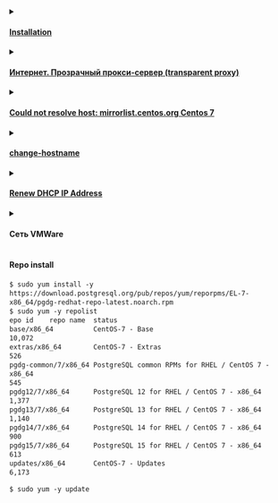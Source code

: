 <details><summary><h4><a href="https://github.com/AV-ghub/PostgreSQL-Cloud-Solutions/blob/main/Linux/CentOS/Intro/Installation/001%20Installation.md">Installation</a></h4></summary>

  ### Шаг 2: Создание виртуальной машины для CentOS

  * Запустите VirtualBox Менеджер и нажмите на кнопку «Создать»
  * Впишите имя машины
  * Укажите объем оперативной памяти
  * Оставьте выбранным пункт «Создать новый виртуальный жесткий диск»
  * Тип тоже не меняйте и оставьте VDI
  * Предпочтительный формат хранения — «динамический»
  * Размер для виртуального HDD выберите, исходя из доступного свободного места

  ### Шаг 3: Настройка виртуальной машины
  * Для входа в настройки нужно нажать правой кнопкой мыши по виртуальной машине и выбрать пункт «Настроить»
  * Во вкладке «Система» — «Процессор» можно увеличить количество процессоров до 2
  * Перейдя в «Дисплей», можете добавить некоторое количество МБ к видеопамяти и включить 3D-ускорение

  ### Шаг 4: Установка CentOS
  * Выделите кликом мыши виртуальную машину и нажмите на кнопку «Запустить»
  * После запуска VM нажмите на папку и через стандартный системный проводник укажите место, куда вы скачали образ ОС
  * Запустится установщик системы. При помощи стрелки вверх на клавиатуре выберите пункт «Install CentOS Linux 7» и нажмите Enter
  * Запустится графический установщик CentOS. Выберите ваш язык и его разновидность.
  * В окне с параметрами настройте:
  * Часовой пояс
  * Расположение установки
  * зайдите в меню с настройками, выделите виртуальный накопитель, который был создан вместе с виртуальной машиной, и нажмите «Готово»
  * Выбор программ
  * По умолчанию стоит минимальная установка, но она не имеет графического интерфейса. Вы можете выбрать, с какой средой будет установлена ОС: GNOME или KDE. Выбор зависит от ваших предпочтений, а мы рассмотрим инсталляцию с окружением KDE. После выбора оболочки в правой части окна появятся дополнения. Галочками можете отметить то, что хотели бы видеть в CentOS. По завершении выбора нажмите «Готово». ![](https://github.com/AV-ghub/PostgreSQL/blob/main/006%20Use%20cases/Installation/New%20cloud%20environment/CentOS%20based/Res/%D0%A3%D1%81%D1%82%D0%B0%D0%BD%D0%BE%D0%B2%D0%BA%D0%B0%20CentOS%203.jpg)
  * Нажмите на кнопку «Начать установку».
  * Во время установки (состояние отображается в нижней части окна как прогресс-бар) вам будет предложено придумать пароль root и создать пользователя.
  * Впишите пароль для прав root (суперпользователя) 2 раза и нажмите «Готово». Если пароль будет простым, кнопку «Готово» потребуется нажать дважды. Не забудьте сперва переключить раскладку клавиатуры на английский язык. Текущий язык можно увидеть в правом верхнем углу окна.
  * Впишите желаемые инициалы в поле «Полное имя». Строка «Имя пользователя» будет заполнена автоматически, но ее можно изменить вручную. При желании назначьте этого пользователя администратором, установив соответствующую галочку. Придумайте пароль для учетной записи и нажмите «Готово».
  * Дождитесь установки ОС и нажмите на кнопку «Завершить настройку».
  * Нажмите на кнопку «Перезагрузка».
  * Появится загрузчик GRUB, который по умолчанию через 5 секунд продолжит загрузку ОС. Можно сделать это вручную, не дожидаясь таймера, нажав на Enter.
  * Появится окно загрузки CentOS.
  * Снова отобразится окно с настройками. На этот раз нужно принять условия лицензионного соглашения и настроить сеть.
  * Чтобы включить интернет, нажмите на параметр «Сеть и имя узла». Кликните на регулятор, и он сдвинется вправо.  ![](https://github.com/AV-ghub/PostgreSQL/blob/main/006%20Use%20cases/Installation/New%20cloud%20environment/CentOS%20based/Res/%D0%A3%D1%81%D1%82%D0%B0%D0%BD%D0%BE%D0%B2%D0%BA%D0%B0%20CentOS%204.jpg)
  * Нажмите на кнопку «Завершить».
  * Вы попадете на экран входа в учетную запись. Кликните на нее.
  * Переключите раскладку клавиатуры, введите пароль и нажмите «Войти»

</details>

<details><summary><h4><a href="https://confluence.speechpro.com/pages/viewpage.action?pageId=165486262">Интернет. Прозрачный прокси-сервер (transparent proxy)</a></h4></summary>

  ```
  wget --no-check-certificate https://it-repo.speechpro.com/repository/raw-it-public/ca/stc_root.crt
  wget --no-check-certificate https://it-repo.speechpro.com/repository/raw-it-public/ca/stc_ica.crt
   
  sudo cp stc_{root,ica}.crt /etc/pki/ca-trust/source/anchors/
  sudo update-ca-trust extract
  ```

</details>

<details><summary><h4><a href="https://serverfault.com/questions/904304/could-not-resolve-host-mirrorlist-centos-org-centos-7">Could not resolve host: mirrorlist.centos.org Centos 7</a></h4></summary>

  
  From first of July 2024 on CentOS 7, please switch to Vault archive repositories:

  ```
  sudo nano /etc/yum.repos.d/CentOS-Base.repo
  ```
  
  copy/paste the following and mind your OS version. Change if needed. In this config is version 7.9.2009:
  
  ```
  [base]
  name=CentOS-$releasever - Base
  baseurl=http://vault.centos.org/7.9.2009/os/$basearch/
  gpgcheck=1
  gpgkey=file:///etc/pki/rpm-gpg/RPM-GPG-KEY-CentOS-7
  
  [updates]
  name=CentOS-$releasever - Updates
  baseurl=http://vault.centos.org/7.9.2009/updates/$basearch/
  gpgcheck=1
  gpgkey=file:///etc/pki/rpm-gpg/RPM-GPG-KEY-CentOS-7
  
  [extras]
  name=CentOS-$releasever - Extras
  baseurl=http://vault.centos.org/7.9.2009/extras/$basearch/
  gpgcheck=1
  gpgkey=file:///etc/pki/rpm-gpg/RPM-GPG-KEY-CentOS-7
  
  [centosplus]
  name=CentOS-$releasever - Plus
  baseurl=http://vault.centos.org/7.9.2009/centosplus/$basearch/
  gpgcheck=1
  enabled=0
  gpgkey=file:///etc/pki/rpm-gpg/RPM-GPG-KEY-CentOS-7
  ```

  If needed, do:
  
  ```
  yum clean all
  ```

</details>

<details><summary><h4><a href="https://github.com/AV-ghub/PostgreSQL-Cloud-Solutions/blob/main/Linux/Ubuntu/001%20Installation.md#change-hostname">change-hostname</a></h4></summary>

  ```
  :~$ hostname
  :~$ hostnamectl
  
  # with reboot
  sudo nano /etc/hostname
  sudo nano /etc/hosts
  sudo reboot
  
  # without reboot
  sudo hostname new-server-name-here
  sudo nano /etc/hostname
  sudo nano /etc/hosts
  
  # via hostnamectl
  hostnamectl set-hostname viveks-laptop
  sudo nano /etc/hosts
  ```

</details>

<details><summary><h4><a href="https://github.com/AV-ghub/PostgreSQL-Cloud-Solutions/blob/main/Linux/Ubuntu/001%20Installation.md#renew-dhcp-ip-address">Renew DHCP IP Address</a></h4></summary>
  
  ```
  :~$ ps fax | grep dhclient
     2574 pts/0    S+     0:00  |       \_ grep --color=auto dhclient
  
  :~$ ip addr
  
  :~$ sudo dhclient -r
  
  :~$ sudo dhclient -v
  Internet Systems Consortium DHCP Client 4.4.1
  Copyright 2004-2018 Internet Systems Consortium.
  All rights reserved.
  For info, please visit https://www.isc.org/software/dhcp/
  
  :~$ ip addr
  ```

</details>

<details><summary><h4>Сеть VMWare</h4></summary>

  ![](https://github.com/AV-ghub/PostgreSQL/blob/main/006%20Use%20cases/Installation/New%20cloud%20environment/CentOS%20based/Res/%D0%A3%D1%81%D1%82%D0%B0%D0%BD%D0%BE%D0%B2%D0%BA%D0%B0%20CentOS%205.jpg)

</details>

#### Repo install
```
$ sudo yum install -y https://download.postgresql.org/pub/repos/yum/reporpms/EL-7-x86_64/pgdg-redhat-repo-latest.noarch.rpm
$ sudo yum -y repolist
epo id    repo name  status
base/x86_64          CentOS-7 - Base                                                                                                     10,072
extras/x86_64        CentOS-7 - Extras                                                                                                      526
pgdg-common/7/x86_64 PostgreSQL common RPMs for RHEL / CentOS 7 - x86_64                                                                    545
pgdg12/7/x86_64      PostgreSQL 12 for RHEL / CentOS 7 - x86_64                                                                           1,377
pgdg13/7/x86_64      PostgreSQL 13 for RHEL / CentOS 7 - x86_64                                                                           1,140
pgdg14/7/x86_64      PostgreSQL 14 for RHEL / CentOS 7 - x86_64                                                                             900
pgdg15/7/x86_64      PostgreSQL 15 for RHEL / CentOS 7 - x86_64                                                                             613
updates/x86_64       CentOS-7 - Updates                                                                                                   6,173
```
```
$ sudo yum -y update

```



















